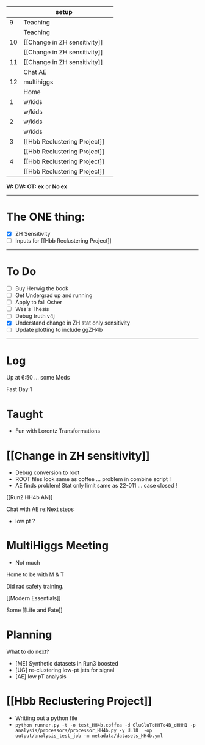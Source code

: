 
|     | setup                        |     |
| --- | ---------------------------- | --- |
| 9   | Teaching                     |     |
|     | Teaching                     |     |
| 10  | [[Change in ZH sensitivity]] |     |
|     | [[Change in ZH sensitivity]] |     |
| 11  | [[Change in ZH sensitivity]] |     |
|     | Chat AE                      |     |
| 12  | multihiggs                   |     |
|     | Home                         |     |
| 1   | w/kids                       |     |
|     | w/kids                       |     |
| 2   | w/kids                       |     |
|     | w/kids                       |     |
| 3   | [[Hbb Reclustering Project]] |     |
|     | [[Hbb Reclustering Project]] |     |
| 4   | [[Hbb Reclustering Project]] |     |
|     | [[Hbb Reclustering Project]] |     |

**W:**
**DW:**
**OT:**
**ex** or **No ex**

---
# The ONE thing: 
- [x] ZH Sensitivity
- [ ] Inputs for [[Hbb Reclustering Project]]

---
# To Do


- [ ] Buy Herwig the book 
- [ ] Get Undergrad up and running
- [ ] Apply to fall Osher 
- [ ] Wes's Thesis
- [ ] Debug truth v4j
- [x] Understand change in ZH stat only sensitivity 
- [ ] Update plotting to include ggZH4b

---

# Log

Up at 6:50 ... some Meds 

Fast Day 1

# Taught
- Fun with Lorentz Transformations

# [[Change in ZH sensitivity]]
- Debug conversion to root
- ROOT files look same as coffee ... problem in combine script ! 
- AE finds problem! Stat only limit same as 22-011 ... case closed !

[[Run2 HH4b AN]]

Chat with AE re:Next steps
- low pt ? 

# MultiHiggs Meeting
- Not much

Home to be with M & T

Did rad safety training. 

[[Modern Essentials]]

Some [[Life and Fate]]

# Planning
What to do next?
- [ME] Synthetic datasets in Run3 boosted
- [UG] re-clustering low-pt jets for signal
- [AE] low pT analysis 

# [[Hbb Reclustering Project]]
- Writting out a python file 
- `python runner.py -t -o test_HH4b.coffea -d GluGluToHHTo4B_cHHH1 -p analysis/processors/processor_HH4b.py -y UL18  -op output/analysis_test_job -m metadata/datasets_HH4b.yml `

